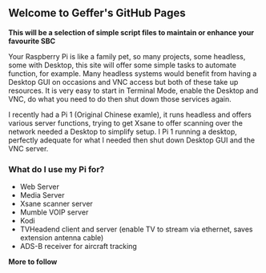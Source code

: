 ## Welcome to Geffer's GitHub Pages

**This will be a selection of simple script files to maintain or enhance
your favourite SBC**

Your Raspberry Pi is like a family pet, so many projects, some headless, some with Desktop, this site will offer some simple
tasks to automate function, for example.  Many headless systems would benefit from having a Desktop GUI on occasions and VNC access
but both of these take up resources.  It is very easy to start in Terminal Mode, enable the Desktop and VNC, do what you need to do then
shut down those services again.

I recently had a Pi 1 (Original Chinese examle), it runs headless and offers various server functions, trying to get Xsane to offer scanning
over the network needed a Desktop to simplify setup.  I Pi 1 running a desktop, perfectly adequate for what I needed then shut down Desktop GUI and
the VNC server.

### What do I use my Pi for?

- Web Server
- Media Server
- Xsane scanner server
- Mumble VOIP server
- Kodi
- TVHeadend client and server (enable TV to stream via ethernet, saves extension antenna cable)
- ADS-B receiver for aircraft tracking

**More to follow**


